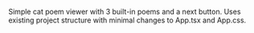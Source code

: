 Simple cat poem viewer with 3 built-in poems and a next button. Uses existing project structure with minimal changes to App.tsx and App.css.